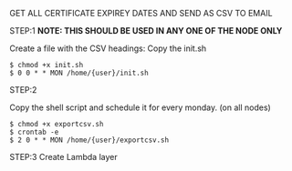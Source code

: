GET ALL CERTIFICATE EXPIREY DATES AND SEND AS CSV TO EMAIL

STEP:1 **NOTE: THIS SHOULD BE USED IN ANY ONE OF THE NODE ONLY**

Create a file with the CSV headings:
Copy the init.sh 


```
$ chmod +x init.sh
$ 0 0 * * MON /home/{user}/init.sh
```


STEP:2

Copy the shell script and schedule it for every monday. (on all nodes)


```
$ chmod +x exportcsv.sh
$ crontab -e
$ 2 0 * * MON /home/{user}/exportcsv.sh

```

STEP:3  Create Lambda layer

```

